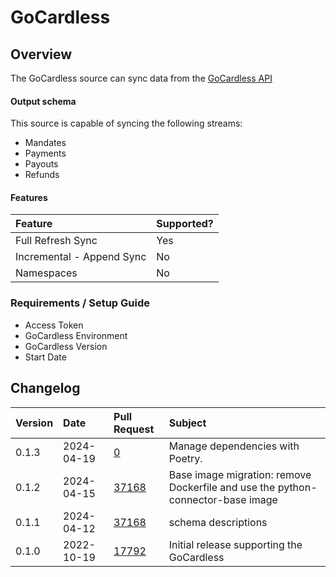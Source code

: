 # GoCardless

## Overview

The GoCardless source can sync data from the [GoCardless API](https://gocardless.com/)

#### Output schema

This source is capable of syncing the following streams:
* Mandates
* Payments
* Payouts
* Refunds


#### Features

| Feature | Supported? |
| :--- | :--- |
| Full Refresh Sync | Yes |
| Incremental - Append Sync | No |
| Namespaces | No |

### Requirements / Setup Guide
* Access Token
* GoCardless Environment
* GoCardless Version
* Start Date


## Changelog

| Version | Date | Pull Request | Subject |
| :--- | :--- | :--- | :--- |
| 0.1.3 | 2024-04-19 | [0](https://github.com/airbytehq/airbyte/pull/0) | Manage dependencies with Poetry. |
| 0.1.2 | 2024-04-15 | [37168](https://github.com/airbytehq/airbyte/pull/37168) | Base image migration: remove Dockerfile and use the python-connector-base image |
| 0.1.1 | 2024-04-12 | [37168](https://github.com/airbytehq/airbyte/pull/37168) | schema descriptions |
| 0.1.0 | 2022-10-19 | [17792](https://github.com/airbytehq/airbyte/pull/17792) | Initial release supporting the GoCardless |
